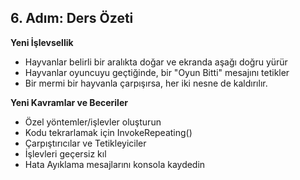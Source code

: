 ## 6. Adım: Ders Özeti

**Yeni İşlevsellik**

- Hayvanlar belirli bir aralıkta doğar ve ekranda aşağı doğru yürür
- Hayvanlar oyuncuyu geçtiğinde, bir "Oyun Bitti" mesajını tetikler
- Bir mermi bir hayvanla çarpışırsa, her iki nesne de kaldırılır.

**Yeni Kavramlar ve Beceriler**

- Özel yöntemler/işlevler oluşturun
- Kodu tekrarlamak için InvokeRepeating()
- Çarpıştırıcılar ve Tetikleyiciler
- İşlevleri geçersiz kıl
- Hata Ayıklama mesajlarını konsola kaydedin


